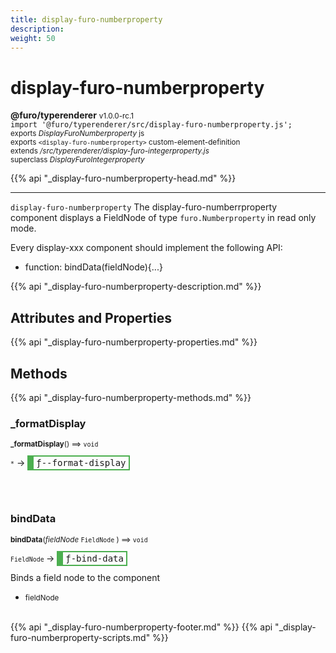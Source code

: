 ```yaml
---
title: display-furo-numberproperty
description: 
weight: 50
---
```


# display-furo-numberproperty
**@furo/typerenderer** <small>v1.0.0-rc.1</small>
<br>`import '@furo/typerenderer/src/display-furo-numberproperty.js';`<small>
<br>exports *DisplayFuroNumberproperty* js
<br>exports `<display-furo-numberproperty>` custom-element-definition
<br>extends */src/typerenderer/display-furo-integerproperty.js*
<br>superclass *DisplayFuroIntegerproperty*</small>

{{% api "_display-furo-numberproperty-head.md" %}}

****

`display-furo-numberproperty`
The display-furo-numberrproperty component displays a FieldNode of type `furo.Numberproperty` in read only mode.

Every display-xxx component should implement the following API:
- function: bindData(fieldNode){...}

{{% api "_display-furo-numberproperty-description.md" %}}


## Attributes and Properties
{{% api "_display-furo-numberproperty-properties.md" %}}






## Methods
{{% api "_display-furo-numberproperty-methods.md" %}}


### **_formatDisplay**
<small>**_formatDisplay**() ⟹ `void`</small>

<small>`*`</small> →
<span  style="border-width:2px 2px 2px 10px; border-style: solid;border-color:  rgb(76, 175, 80);font-family:monospace; padding:2px 4px;">ƒ--format-display</span>



<br><br>

### **bindData**
<small>**bindData**(*fieldNode* `FieldNode` ) ⟹ `void`</small>

<small>`FieldNode` </small> →
<span  style="border-width:2px 2px 2px 10px; border-style: solid;border-color:  rgb(76, 175, 80);font-family:monospace; padding:2px 4px;">ƒ-bind-data</span>

Binds a field node to the component

- <small>fieldNode </small>
<br><br>





{{% api "_display-furo-numberproperty-footer.md" %}}
{{% api "_display-furo-numberproperty-scripts.md" %}}
